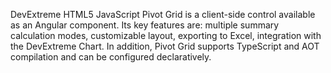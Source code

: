 DevExtreme HTML5 JavaScript Pivot Grid is a client-side control available as an Angular component. Its key features are: multiple summary calculation modes, customizable layout, exporting to Excel, integration with the DevExtreme Chart. In addition, Pivot Grid supports TypeScript and AOT compilation and can be configured declaratively.